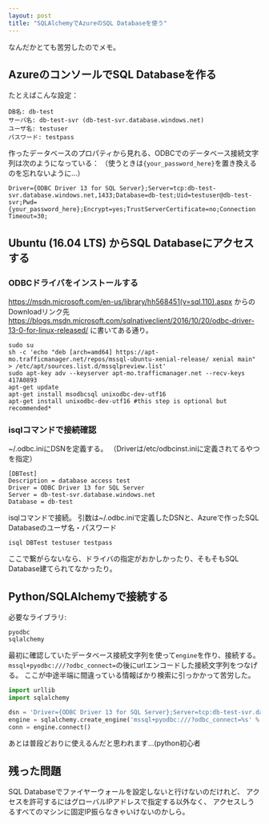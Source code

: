 ```yaml
---
layout: post
title: "SQLAlchemyでAzureのSQL Databaseを使う"
---
```


なんだかとても苦労したのでメモ。

## AzureのコンソールでSQL Databaseを作る

たとえばこんな設定：
```
DB名: db-test
サーバ名: db-test-svr (db-test-svr.database.windows.net)
ユーザ名: testuser
パスワード: testpass
```

作ったデータベースのプロパティから見れる、ODBCでのデータベース接続文字列は次のようになっている：
（使うときは`{your_password_here}`を置き換えるのを忘れないように…）

```
Driver={ODBC Driver 13 for SQL Server};Server=tcp:db-test-svr.database.windows.net,1433;Database=db-test;Uid=testuser@db-test-svr;Pwd={your_password_here};Encrypt=yes;TrustServerCertificate=no;Connection Timeout=30;
```


## Ubuntu (16.04 LTS) からSQL Databaseにアクセスする

### ODBCドライバをインストールする

https://msdn.microsoft.com/en-us/library/hh568451(v=sql.110).aspx
からのDownloadリンク先
https://blogs.msdn.microsoft.com/sqlnativeclient/2016/10/20/odbc-driver-13-0-for-linux-released/
に書いてある通り。

```
sudo su
sh -c 'echo "deb [arch=amd64] https://apt-mo.trafficmanager.net/repos/mssql-ubuntu-xenial-release/ xenial main" > /etc/apt/sources.list.d/mssqlpreview.list'
sudo apt-key adv --keyserver apt-mo.trafficmanager.net --recv-keys 417A0893
apt-get update
apt-get install msodbcsql unixodbc-dev-utf16
apt-get install unixodbc-dev-utf16 #this step is optional but recommended*
```

### isqlコマンドで接続確認

~/.odbc.iniにDSNを定義する。
（Driverは/etc/odbcinst.iniに定義されてるやつを指定）

```
[DBTest]
Description = database access test
Driver = ODBC Driver 13 for SQL Server
Server = db-test-svr.database.windows.net
Database = db-test
```

isqlコマンドで接続。
引数は~/.odbc.iniで定義したDSNと、Azureで作ったSQL Databaseのユーザ名・パスワード

```
isql DBTest testuser testpass
```

ここで繋がらないなら、ドライバの指定がおかしかったり、そもそもSQL Database建てられてなかったり。

## Python/SQLAlchemyで接続する

必要なライブラリ:

```
pyodbc
sqlalchemy
```

最初に確認していたデータベース接続文字列を使って`engine`を作り、接続する。
`mssql+pyodbc:///?odbc_connect=`の後にurlエンコードした接続文字列をつなげる。
ここが中途半端に間違っている情報ばかり検索に引っかかって苦労した。

```python
import urllib
import sqlalchemy

dsn = 'Driver={ODBC Driver 13 for SQL Server};Server=tcp:db-test-svr.database.windows.net,1433;Database=db-test;Uid=testuser@db-test-svr;Pwd=testpass;Encrypt=yes;TrustServerCertificate=no;Connection Timeout=30;'
engine = sqlalchemy.create_engine('mssql+pyodbc:///?odbc_connect=%s' % urllib.quote_plus(dsn))
conn = engine.connect()
```

あとは普段どおりに使えるんだと思われます…(python初心者

## 残った問題

SQL Databaseでファイヤーウォールを設定しないと行けないのだけれど、
アクセスを許可するにはグローバルIPアドレスで指定する以外なく、
アクセスしうるすべてのマシンに固定IP振らなきゃいけないのかしら。
